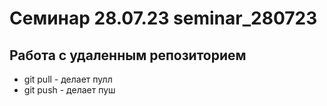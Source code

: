 ﻿# Семинар 28.07.23 seminar_280723

## Работа с удаленным репозиторием

* git pull - делает пулл
* git push - делает пуш